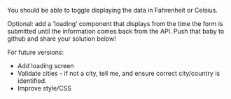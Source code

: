 You should be able to toggle displaying the data in Fahrenheit or Celsius.

Optional: add a ‘loading’ component that displays from the time the form is submitted until the information comes back from the API.
Push that baby to github and share your solution below!

For future versions:
- Add loading screen
- Validate cities - if not a city, tell me, and ensure correct city/country is identified.
- Improve style/CSS